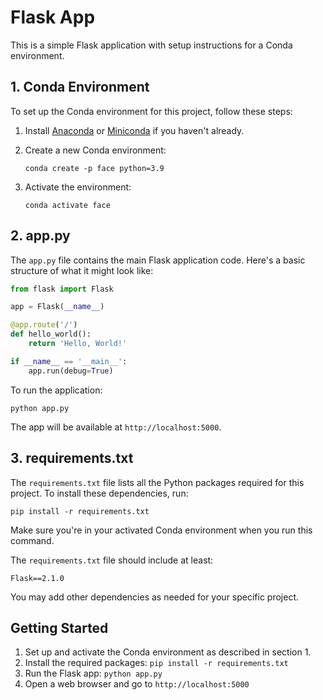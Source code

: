 # Flask App

This is a simple Flask application with setup instructions for a Conda environment.

## 1. Conda Environment

To set up the Conda environment for this project, follow these steps:

1. Install [Anaconda](https://www.anaconda.com/products/distribution) or [Miniconda](https://docs.conda.io/en/latest/miniconda.html) if you haven't already.

2. Create a new Conda environment:
   ```
   conda create -p face python=3.9
   ```

3. Activate the environment:
   ```
   conda activate face
   ```

## 2. app.py

The `app.py` file contains the main Flask application code. Here's a basic structure of what it might look like:

```python
from flask import Flask

app = Flask(__name__)

@app.route('/')
def hello_world():
    return 'Hello, World!'

if __name__ == '__main__':
    app.run(debug=True)
```

To run the application:

```
python app.py
```

The app will be available at `http://localhost:5000`.

## 3. requirements.txt

The `requirements.txt` file lists all the Python packages required for this project. To install these dependencies, run:

```
pip install -r requirements.txt
```

Make sure you're in your activated Conda environment when you run this command.

The `requirements.txt` file should include at least:

```
Flask==2.1.0
```

You may add other dependencies as needed for your specific project.

## Getting Started

1. Set up and activate the Conda environment as described in section 1.
2. Install the required packages: `pip install -r requirements.txt`
3. Run the Flask app: `python app.py`
4. Open a web browser and go to `http://localhost:5000`

